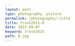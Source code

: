```yaml
---
layout: post
type: photography, picture
permalink: /photography/:title
title: frosh2015-8
date: 2015-09-07
keyword: frosh2015
path: 8.jpg
---
```



